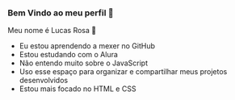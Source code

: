 ### Bem Vindo ao meu perfil 🥇

Meu nome é Lucas Rosa 💜

- Eu estou aprendendo a mexer no GitHub
- Estou estudando com o Alura
- Não entendo muito sobre o JavaScript
- Uso esse espaço para organizar e compartilhar meus projetos desenvolvidos
- Estou mais focado no HTML e CSS
